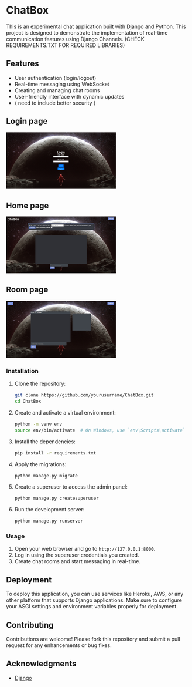 # ChatBox

This is an experimental chat application built with Django and Python. This project is designed to demonstrate the implementation of real-time communication features using Django Channels.
(CHECK REQUIREMENTS.TXT FOR REQUIRED LIBRARIES)

## Features

- User authentication (login/logout)
- Real-time messaging using WebSocket
- Creating and managing chat rooms
- User-friendly interface with dynamic updates
- ( need to include better security ) 

## Login page
<img width=300 src="assets/login.jpg" alt="alternative icon">

## Home page
<img width=300 src="assets/home.jpg" alt="alternative icon"> 

## Room page
<img width=300 src="assets/room.jpg" alt="alternative icon">

### Installation

1. Clone the repository:
    ```bash
    git clone https://github.com/yourusername/ChatBox.git
    cd ChatBox
    ```

2. Create and activate a virtual environment:
    ```bash
    python -m venv env
    source env/bin/activate  # On Windows, use `env\Scripts\activate`
    ```

3. Install the dependencies:
    ```bash
    pip install -r requirements.txt
    ```

4. Apply the migrations:
    ```bash
    python manage.py migrate
    ```

5. Create a superuser to access the admin panel:
    ```bash
    python manage.py createsuperuser
    ```

6. Run the development server:
    ```bash
    python manage.py runserver
    ```

### Usage

1. Open your web browser and go to `http://127.0.0.1:8000`.
2. Log in using the superuser credentials you created.
3. Create chat rooms and start messaging in real-time.

## Deployment

To deploy this application, you can use services like Heroku, AWS, or any other platform that supports Django applications. Make sure to configure your ASGI settings and environment variables properly for deployment.

## Contributing

Contributions are welcome! Please fork this repository and submit a pull request for any enhancements or bug fixes.

## Acknowledgments

- [Django](https://www.djangoproject.com/)

